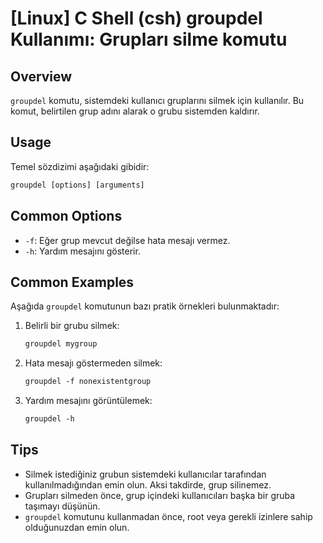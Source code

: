 # [Linux] C Shell (csh) groupdel Kullanımı: Grupları silme komutu

## Overview
`groupdel` komutu, sistemdeki kullanıcı gruplarını silmek için kullanılır. Bu komut, belirtilen grup adını alarak o grubu sistemden kaldırır.

## Usage
Temel sözdizimi aşağıdaki gibidir:

```csh
groupdel [options] [arguments]
```

## Common Options
- `-f`: Eğer grup mevcut değilse hata mesajı vermez.
- `-h`: Yardım mesajını gösterir.

## Common Examples
Aşağıda `groupdel` komutunun bazı pratik örnekleri bulunmaktadır:

1. Belirli bir grubu silmek:
   ```csh
   groupdel mygroup
   ```

2. Hata mesajı göstermeden silmek:
   ```csh
   groupdel -f nonexistentgroup
   ```

3. Yardım mesajını görüntülemek:
   ```csh
   groupdel -h
   ```

## Tips
- Silmek istediğiniz grubun sistemdeki kullanıcılar tarafından kullanılmadığından emin olun. Aksi takdirde, grup silinemez.
- Grupları silmeden önce, grup içindeki kullanıcıları başka bir gruba taşımayı düşünün.
- `groupdel` komutunu kullanmadan önce, root veya gerekli izinlere sahip olduğunuzdan emin olun.